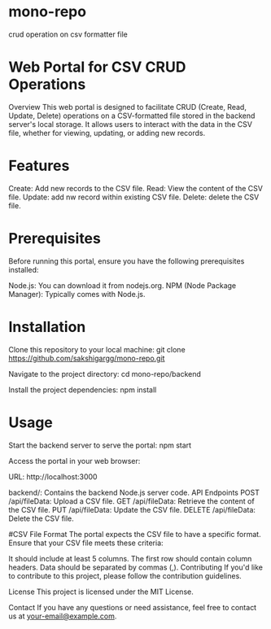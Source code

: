 # mono-repo
crud operation on csv formatter file

# Web Portal for CSV CRUD Operations
Overview
This web portal is designed to facilitate CRUD (Create, Read, Update, Delete) operations on a CSV-formatted file stored in the backend server's local storage.
It allows users to interact with the data in the CSV file, whether for viewing, updating, or adding new records.

# Features
Create: Add new records to the CSV file.
Read: View the content of the CSV file.
Update: add nw record within existing CSV file.
Delete: delete the CSV file. 

# Prerequisites
Before running this portal, ensure you have the following prerequisites installed:

Node.js: You can download it from nodejs.org.
NPM (Node Package Manager): Typically comes with Node.js.

# Installation
Clone this repository to your local machine: 
git clone https://github.com/sakshigargg/mono-repo.git

Navigate to the project directory:
cd mono-repo/backend

Install the project dependencies:
npm install

# Usage
Start the backend server to serve the portal:
npm start

Access the portal in your web browser:

URL: http://localhost:3000 

backend/: Contains the backend Node.js server code.
API Endpoints
POST /api/fileData: Upload a CSV file.
GET /api/fileData: Retrieve the content of the CSV file.
PUT /api/fileData: Update the CSV file.
DELETE /api/fileData: Delete the CSV file.

#CSV File Format
The portal expects the CSV file to have a specific format. Ensure that your CSV file meets these criteria:

It should include at least 5 columns.
The first row should contain column headers.
Data should be separated by commas (,).
Contributing
If you'd like to contribute to this project, please follow the contribution guidelines.

License
This project is licensed under the MIT License.

Contact
If you have any questions or need assistance, feel free to contact us at your-email@example.com.

